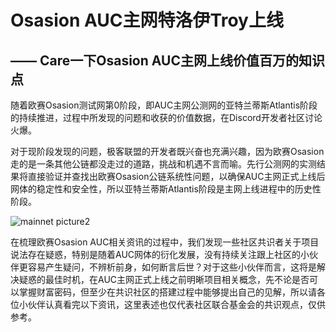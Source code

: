 # Osasion AUC主网特洛伊Troy上线

## —— Care一下Osasion AUC主网上线价值百万的知识点

随着欧赛Osasion测试网第0阶段，即AUC主网公测网的亚特兰蒂斯Atlantis阶段的持续推进，过程中所发现的问题和收获的价值数据，在Discord开发者社区讨论火爆。

对于现阶段发现的问题，极客联盟的开发者既兴奋也充满兴趣，因为欧赛Osasion走的是一条其他公链都没走过的道路，挑战和机遇不言而喻。先行公测网的实测结果将直接验证并查找出欧赛Osasion公链系统性问题，以确保AUC主网正式上线后网体的稳定性和安全性，所以亚特兰蒂斯Atlantis阶段是主网上线进程中的历史性阶段。

![mainnet picture2](https://github.com/AUC-IO/AUC--publicity/blob/main/%E5%9B%BE%E7%89%87/mainnet%20picture2.jpg)

在梳理欧赛Osasion AUC相关资讯的过程中，我们发现一些社区共识者关于项目说法存在疑惑，特别是随着AUC网体的衍化发展，没有持续关注跟上社区的小伙伴更容易产生疑问，不辨析前身，如何断言后世？对于这些小伙伴而言，这将是解决疑惑的最佳时机，在AUC主网正式上线之前明晰项目相关概念，先不论是否可以掌握财富密码，但至少在共识社区的搭建过程中能够提出自己的见解，所以请各位小伙伴认真看完以下资讯，这里表述也仅代表社区联合基金会的共识观点，仅供参考。
